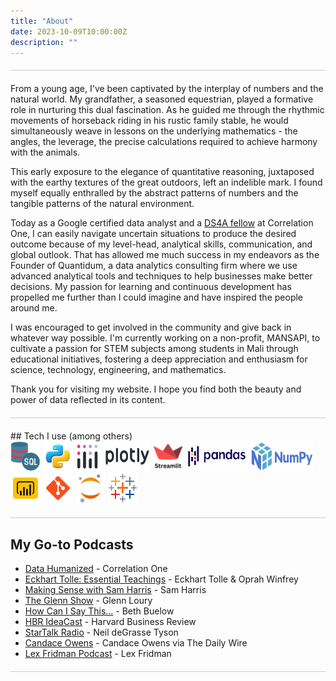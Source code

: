 ```yaml
---
title: "About"
date: 2023-10-09T10:00:00Z
description: ""
---
```

<div style="border-bottom: 1px solid #ccc; margin: 20px 0;"></div>

From a young age, I've been captivated by the interplay of numbers and the natural world. My grandfather, a seasoned equestrian, played a formative role in nurturing this dual fascination. As he guided me through the rhythmic movements of horseback riding in his rustic family stable, he would simultaneously weave in lessons on the underlying mathematics - the angles, the leverage, the precise calculations required to achieve harmony with the animals.

This early exposure to the elegance of quantitative reasoning, juxtaposed with the earthy textures of the great outdoors, left an indelible mark. I found myself equally enthralled by the abstract patterns of numbers and the tangible patterns of the natural environment.

Today as a Google certified data analyst and a [DS4A fellow](https://www.credential.net/67d98bab-1d5c-482f-91bd-3b54c6690092) at Correlation One, I can easily navigate uncertain situations to produce the desired outcome because of my level-head, analytical skills, communication, and global outlook. That has allowed me much success in my endeavors as the Founder of Quantidum, a data analytics consulting firm where we use advanced analytical tools and techniques to help businesses make better decisions. My passion for learning and continuous development has propelled me further than I could imagine and have inspired the people around me.

I was encouraged to get involved in the community and give back in whatever way possible. I'm currently working on a non-profit, MANSAPI, to cultivate a passion for STEM subjects among students in Mali through educational initiatives, fostering a deep appreciation and enthusiasm for science, technology, engineering, and mathematics.

Thank you for visiting my website. I hope you find both the beauty and power of data reflected in its content.
<!-- ![Mariam](themes/ezhil/images/zmariam.png) -->

<div style="border-bottom: 1px solid #ccc; margin: 20px 0;"></div>
## Tech I use (among others)

<div class="tool-icons">
  <img src="/images/sql.png" alt="SQL Icon" width="48" height="48">
  <img src="/images/python.png" alt="Python Icon" width="48" height="48">
  <img src="/images/plotly.png" alt="Plotly Icon" width="120" height="48">
  <img src="/images/streamlit.png" alt="Streamlit Icon" width="48" height="48">
  <img src="/images/pandas.png" alt="Pandas Icon" width="100" height="48">
  <img src="/images/numpy.png" alt="Numpy Icon" width="100" height="48">
  <img src="/images/powerbi.png" alt="Power BI Icon" width="48" height="48">
  <img src="/images/git.png" alt="Git Icon" width="48" height="48">
  <img src="/images/jupyter.png" alt="Jupyter Icon" width="48" height="48">
  <img src="/images/tableau.png" alt="Tableau Icon" width="48" height="48">
  
</div>
<div style="border-bottom: 1px solid #ccc; margin: 20px 0;"></div>



## My Go-to Podcasts

* [Data Humanized](https://podcasts.apple.com/us/podcast/data-humanized-by-correlation-one/id1693484349) - Correlation One
* [Eckhart Tolle: Essential Teachings](https://podcasts.google.com/feed/aHR0cHM6Ly9mZWVkcy5zaW1wbGVjYXN0LmNvbS91M042OVI3TQ?sa=X&ved=0CAMQ4aUDahcKEwjgh7rilqSGAxUAAAAAHQAAAAAQAg) - Eckhart Tolle & Oprah Winfrey
* [Making Sense with Sam Harris](https://podcasts.apple.com/us/podcast/making-sense-with-sam-harris/id733163012) - Sam Harris
* [The Glenn Show](https://podcasts.google.com/feed/aHR0cHM6Ly9hcGkuc3Vic3RhY2suY29tL2ZlZWQvcG9kY2FzdC8yNTkwNDQucnNz?sa=X&ved=0CAoQ9sEGahgKEwjInuzz7-6BAxUAAAAAHQAAAAAQmAE) - Glenn Loury
* [How Can I Say This...](https://podcasts.google.com/feed/aHR0cHM6Ly9mZWVkcy5hY2FzdC5jb20vcHVibGljL3Nob3dzLzViN2Y0MzhkYTEzZTBhMTE3Y2E0ZTU0OQ?sa=X&ved=0CAMQ4aUDahcKEwio64GXlaSGAxUAAAAAHQAAAAAQFQ) - Beth Buelow
* [HBR IdeaCast](https://hbr.org/2018/01/podcast-ideacast) - Harvard Business Review
* [StarTalk Radio](https://podcasts.google.com/feed/aHR0cHM6Ly9mZWVkcy5zaW1wbGVjYXN0LmNvbS80VDM5X2pBag) - Neil deGrasse Tyson
* [Candace Owens](https://podcasts.apple.com/us/podcast/candace-owens/id1556687660) - Candace Owens via The Daily Wire
* [Lex Fridman Podcast](https://podcasts.apple.com/us/podcast/lex-fridman-podcast/id1434243584) - Lex Fridman

<div style="border-bottom: 1px solid #ccc; margin: 20px 0;"></div>